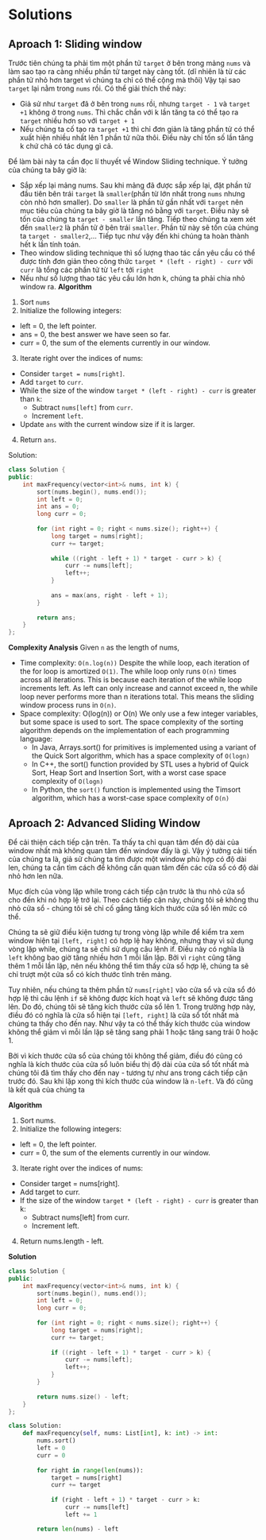 # Solutions
## Aproach 1: Sliding window

Trước tiên chúng ta phải tìm một phần tử `target` ở bên trong mảng `nums` và làm sao tạo ra càng nhiều phần tử target này càng tốt. (dĩ nhiên là từ các phần tử nhỏ hơn target vì chúng ta chỉ có thể cộng mà thôi)
Vậy tại sao `target` lại nằm trong `nums` rồi. Có thể giải thích thế này:
- Giả sử như `target` đã ở bên trong `nums` rồi, nhưng `target - 1` và `target +1` không ở trong `nums`. Thì chắc chắn với k lần tăng ta có thể tạo ra `target` nhiều hơn so với `target + 1`
- Nếu chúng ta cố tạo ra `target +1` thì chỉ đơn giản là tăng phần tử có thể xuất hiện nhiều nhất lên 1 phần tử nữa thôi. Điều này chỉ tốn số lần tăng k chứ chả có tác dụng gì cả.


Để làm bài này ta cần đọc lí thuyết về Window Sliding technique.
Ý tưởng của chúng ta bây giờ là:
- Sắp xếp lại mảng nums. Sau khi mảng đã được sắp xếp lại, đặt phần tử đầu tiên bên trái `target` là `smaller`(phần từ lớn nhất trong `nums` nhưng còn nhỏ hơn smaller). Do `smaller` là phần tử gần nhất với `target` nên mục tiêu của chúng ta bây giờ là tăng nó bằng với `target`. Điều này sẽ tốn của chúng ta `target - smaller` lần tăng. Tiếp theo chúng ta xem xét đến `smaller2` là phần tử ở bên trái `smaller`. Phần tử này sẽ tốn của chúng ta `target - smaller2`,... Tiếp tục như vậy đến khi chúng ta hoàn thành hết k lần tính toán.
- Theo window sliding technique thì số lượng thao tác cần yêu cầu có thể được tính đơn giản theo công thức `target * (left - right) - curr`  với `curr` là tổng các phần tử từ `left` tới `right`
- Nếu như số lượng thao tác yêu cầu lớn hơn k, chúng ta phải chia nhỏ window ra. 
**Algorithm**
1. Sort `nums`
2. Initialize the following integers:
- left = 0, the left pointer.
- ans = 0, the best answer we have seen so far.
- curr = 0, the sum of the elements currently in our window.

3. Iterate right over the indices of nums:
- Consider `target = nums[right]`.
- Add `target` to `curr`.
- While the size of the window `target * (left - right) - curr` is greater than `k`:
    - Subtract `nums[left]` from `curr`.
    - Increment `left`.
- Update `ans` with the current window size if it is larger.

4. Return `ans`.

Solution:
```C++
class Solution {
public:
    int maxFrequency(vector<int>& nums, int k) {
        sort(nums.begin(), nums.end());
        int left = 0;
        int ans = 0;
        long curr = 0;
        
        for (int right = 0; right < nums.size(); right++) {
            long target = nums[right];
            curr += target;
            
            while ((right - left + 1) * target - curr > k) {
                curr -= nums[left];
                left++;
            }
            
            ans = max(ans, right - left + 1);
        }
        
        return ans;
    }
};
```

**Complexity Analysis**
Given `n` as the length of nums,
- Time complexity: `O(n.log(n))`
Despite the while loop, each iteration of the for loop is amortized `O(1)`. The while loop only runs `O(n)` times across all iterations. This is because each iteration of the while loop increments left. As left can only increase and cannot exceed n, the while loop never performs more than n iterations total. This means the sliding window process runs in `O(n)`.
- Space complexity: O(log(n)) or O(n)
We only use a few integer variables, but some space is used to sort.
The space complexity of the sorting algorithm depends on the implementation of each programming language:
  - In Java, Arrays.sort() for primitives is implemented using a variant of the Quick Sort algorithm, which has a space complexity of `O(log⁡n)`
  - In C++, the sort() function provided by STL uses a hybrid of Quick Sort, Heap Sort and Insertion Sort, with a worst case space complexity of `O(log⁡n)`
  - In Python, the `sort()` function is implemented using the Timsort algorithm, which has a worst-case space complexity of `O(n)`

## Aproach 2: Advanced Sliding Window
Để cải thiện cách tiếp cận trên. Ta thấy ta chỉ quan tâm đến độ dài của window nhất mà không quan tâm đến window đấy là gì. Vậy ý tưởng cải tiến của chúng ta là, giả sử chúng ta tìm được một window phù hợp có độ dài len, chúng ta cần tìm cách để không cần quan tâm đến các cửa sổ có độ dài nhỏ hơn len nữa.

Mục đích của vòng lặp while trong cách tiếp cận trước là thu nhỏ cửa sổ cho đến khi nó hợp lệ trở lại. Theo cách tiếp cận này, chúng tôi sẽ không thu nhỏ cửa sổ - chúng tôi sẽ chỉ cố gắng tăng kích thước cửa sổ lên mức có thể.

Chúng ta sẽ giữ điều kiện tương tự trong vòng lặp while để kiểm tra xem window hiện tại `[left, right]` có hợp lệ hay không, nhưng thay vì sử dụng vòng lặp while, chúng ta sẽ chỉ sử dụng câu lệnh if. Điều này có nghĩa là `left` không bao giờ tăng nhiều hơn 1 mỗi lần lặp. Bởi vì `right` cũng tăng thêm 1 mỗi lần lặp, nên nếu không thể tìm thấy cửa sổ hợp lệ, chúng ta sẽ chỉ trượt một cửa sổ có kích thước tĩnh trên mảng.

Tuy nhiên, nếu chúng ta thêm phần tử `nums[right]` vào cửa sổ và cửa sổ đó hợp lệ thì câu lệnh `if` sẽ không được kích hoạt và `left` sẽ không được tăng lên. Do đó, chúng tôi sẽ tăng kích thước cửa sổ lên 1. Trong trường hợp này, điều đó có nghĩa là cửa sổ hiện tại `[left, right]` là cửa sổ tốt nhất mà chúng ta thấy cho đến nay.
Như vậy ta có thể thấy kích thước của window không thể giảm vì mỗi lần lặp sẽ tăng sang phải 1 hoặc tăng sang trái 0 hoặc 1.

Bởi vì kích thước cửa sổ của chúng tôi không thể giảm, điều đó cũng có nghĩa là kích thước của cửa sổ luôn biểu thị độ dài của cửa sổ tốt nhất mà chúng tôi đã tìm thấy cho đến nay - tương tự như ans trong cách tiếp cận trước đó.
Sau khi lặp xong thì kích thước của window là `n-left`. Và đó cũng là kết quả của chúng ta

**Algorithm**

1. Sort nums.
2. Initialize the following integers:
- left = 0, the left pointer.
- curr = 0, the sum of the elements currently in our window.
3. Iterate right over the indices of nums:
- Consider target = nums[right].
- Add target to curr.
- If the size of the window `target * (left - right) - curr` is greater than k:
    - Subtract nums[left] from curr.
    - Increment left.
4. Return nums.length - left.


**Solution**
```C++
class Solution {
public:
    int maxFrequency(vector<int>& nums, int k) {
        sort(nums.begin(), nums.end());
        int left = 0;
        long curr = 0;
        
        for (int right = 0; right < nums.size(); right++) {
            long target = nums[right];
            curr += target;
            
            if ((right - left + 1) * target - curr > k) {
                curr -= nums[left];
                left++;
            }
        }
        
        return nums.size() - left;
    }
};
```

```py
class Solution:
    def maxFrequency(self, nums: List[int], k: int) -> int:
        nums.sort()
        left = 0
        curr = 0
        
        for right in range(len(nums)):
            target = nums[right]
            curr += target
            
            if (right - left + 1) * target - curr > k:
                curr -= nums[left]
                left += 1

        return len(nums) - left
```

